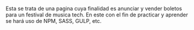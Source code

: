 Esta se trata de una pagina cuya finalidad es anunciar y vender boletos para un festival de musica tech.
En este con el fin de practicar y aprender se hará uso de NPM, SASS, GULP, etc.
